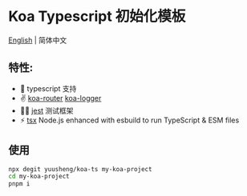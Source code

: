 # Koa Typescript 初始化模板

[English](https://github.com/yuusheng/koa-ts) | 简体中文

## 特性:
- 💪 typescript 支持
- ✌️ [koa-router](https://github.com/koajs/router)  [koa-logger](https://github.com/koajs/logger)
- 👂🏻 [jest](https://jestjs.io/) 测试框架
- ⚡️ [tsx](https://github.com/esbuild-kit/tsx) Node.js enhanced with esbuild to run TypeScript & ESM files 

## 使用
```bash
npx degit yuusheng/koa-ts my-koa-project
cd my-koa-project
pnpm i
```

